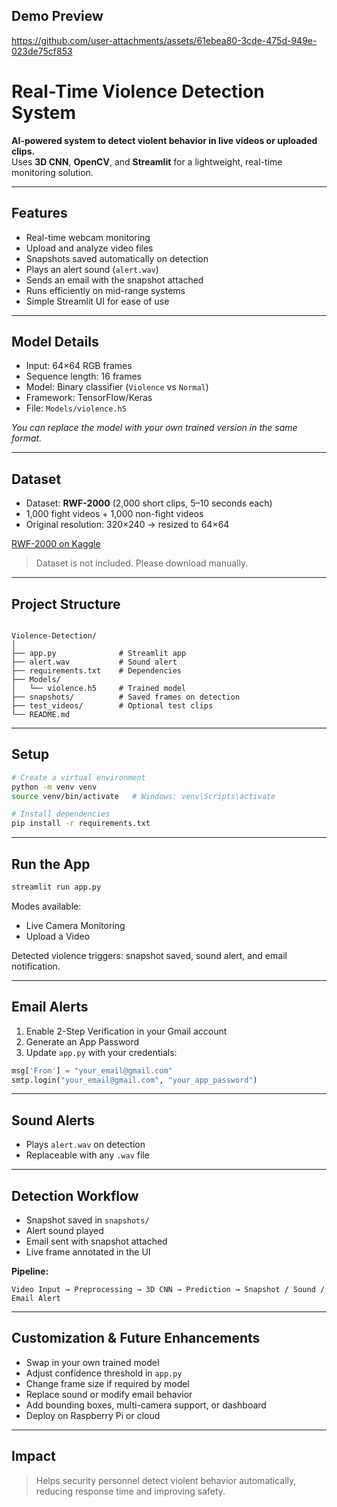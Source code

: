 ## Demo Preview
https://github.com/user-attachments/assets/61ebea80-3cde-475d-949e-023de75cf853

# Real-Time Violence Detection System

**AI-powered system to detect violent behavior in live videos or uploaded clips.**  
Uses **3D CNN**, **OpenCV**, and **Streamlit** for a lightweight, real-time monitoring solution.

---

## Features

- Real-time webcam monitoring  
- Upload and analyze video files  
- Snapshots saved automatically on detection  
- Plays an alert sound (`alert.wav`)  
- Sends an email with the snapshot attached  
- Runs efficiently on mid-range systems  
- Simple Streamlit UI for ease of use  

---

## Model Details

- Input: 64×64 RGB frames  
- Sequence length: 16 frames  
- Model: Binary classifier (`Violence` vs `Normal`)  
- Framework: TensorFlow/Keras  
- File: `Models/violence.h5`  

*You can replace the model with your own trained version in the same format.*

---

## Dataset

- Dataset: **RWF-2000** (2,000 short clips, 5–10 seconds each)  
- 1,000 fight videos + 1,000 non-fight videos  
- Original resolution: 320×240 → resized to 64×64  

[RWF-2000 on Kaggle](https://www.kaggle.com/datasets/vulamnguyen/rwf2000)  

> Dataset is not included. Please download manually.

---

## Project Structure

```

Violence-Detection/
│
├── app.py              # Streamlit app
├── alert.wav           # Sound alert
├── requirements.txt    # Dependencies
├── Models/
│   └── violence.h5     # Trained model
├── snapshots/          # Saved frames on detection
├── test_videos/        # Optional test clips
└── README.md

````

---

## Setup

```bash
# Create a virtual environment
python -m venv venv
source venv/bin/activate   # Windows: venv\Scripts\activate

# Install dependencies
pip install -r requirements.txt
````

---

## Run the App

```bash
streamlit run app.py
```

Modes available:

* Live Camera Monitoring
* Upload a Video

Detected violence triggers: snapshot saved, sound alert, and email notification.

---

## Email Alerts

1. Enable 2-Step Verification in your Gmail account
2. Generate an App Password
3. Update `app.py` with your credentials:

```python
msg['From'] = "your_email@gmail.com"
smtp.login("your_email@gmail.com", "your_app_password")
```

---

## Sound Alerts

* Plays `alert.wav` on detection
* Replaceable with any `.wav` file

---

## Detection Workflow

* Snapshot saved in `snapshots/`
* Alert sound played
* Email sent with snapshot attached
* Live frame annotated in the UI

**Pipeline:**

```
Video Input → Preprocessing → 3D CNN → Prediction → Snapshot / Sound / Email Alert
```

---

## Customization & Future Enhancements

* Swap in your own trained model
* Adjust confidence threshold in `app.py`
* Change frame size if required by model
* Replace sound or modify email behavior
* Add bounding boxes, multi-camera support, or dashboard
* Deploy on Raspberry Pi or cloud

---

## Impact

> Helps security personnel detect violent behavior automatically, reducing response time and improving safety.

